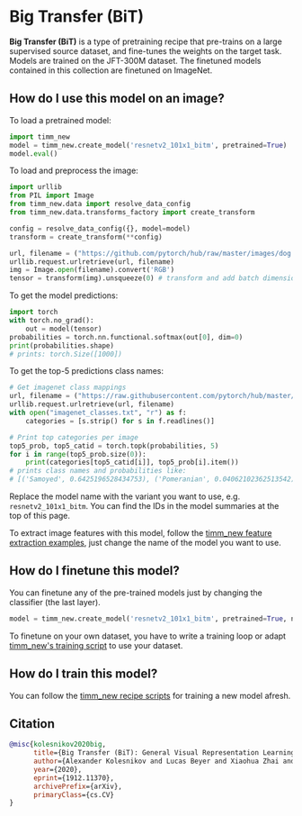 # Big Transfer (BiT)

**Big Transfer (BiT)** is a type of pretraining recipe that pre-trains  on a large supervised source dataset, and fine-tunes the weights on the target task. Models are trained on the JFT-300M dataset. The finetuned models contained in this collection are finetuned on ImageNet.

## How do I use this model on an image?
To load a pretrained model:

```python
import timm_new
model = timm_new.create_model('resnetv2_101x1_bitm', pretrained=True)
model.eval()
```

To load and preprocess the image:
```python
import urllib
from PIL import Image
from timm_new.data import resolve_data_config
from timm_new.data.transforms_factory import create_transform

config = resolve_data_config({}, model=model)
transform = create_transform(**config)

url, filename = ("https://github.com/pytorch/hub/raw/master/images/dog.jpg", "dog.jpg")
urllib.request.urlretrieve(url, filename)
img = Image.open(filename).convert('RGB')
tensor = transform(img).unsqueeze(0) # transform and add batch dimension
```

To get the model predictions:
```python
import torch
with torch.no_grad():
    out = model(tensor)
probabilities = torch.nn.functional.softmax(out[0], dim=0)
print(probabilities.shape)
# prints: torch.Size([1000])
```

To get the top-5 predictions class names:
```python
# Get imagenet class mappings
url, filename = ("https://raw.githubusercontent.com/pytorch/hub/master/imagenet_classes.txt", "imagenet_classes.txt")
urllib.request.urlretrieve(url, filename)
with open("imagenet_classes.txt", "r") as f:
    categories = [s.strip() for s in f.readlines()]

# Print top categories per image
top5_prob, top5_catid = torch.topk(probabilities, 5)
for i in range(top5_prob.size(0)):
    print(categories[top5_catid[i]], top5_prob[i].item())
# prints class names and probabilities like:
# [('Samoyed', 0.6425196528434753), ('Pomeranian', 0.04062102362513542), ('keeshond', 0.03186424449086189), ('white wolf', 0.01739676296710968), ('Eskimo dog', 0.011717947199940681)]
```

Replace the model name with the variant you want to use, e.g. `resnetv2_101x1_bitm`. You can find the IDs in the model summaries at the top of this page.

To extract image features with this model, follow the [timm_new feature extraction examples](https://rwightman.github.io/pytorch-image-models/feature_extraction/), just change the name of the model you want to use.

## How do I finetune this model?
You can finetune any of the pre-trained models just by changing the classifier (the last layer).
```python
model = timm_new.create_model('resnetv2_101x1_bitm', pretrained=True, num_classes=NUM_FINETUNE_CLASSES)
```
To finetune on your own dataset, you have to write a training loop or adapt [timm_new's training
script](https://github.com/rwightman/pytorch-image-models/blob/master/train.py) to use your dataset.

## How do I train this model?

You can follow the [timm_new recipe scripts](https://rwightman.github.io/pytorch-image-models/scripts/) for training a new model afresh.

## Citation

```BibTeX
@misc{kolesnikov2020big,
      title={Big Transfer (BiT): General Visual Representation Learning},
      author={Alexander Kolesnikov and Lucas Beyer and Xiaohua Zhai and Joan Puigcerver and Jessica Yung and Sylvain Gelly and Neil Houlsby},
      year={2020},
      eprint={1912.11370},
      archivePrefix={arXiv},
      primaryClass={cs.CV}
}
```

<!--
Type: model-index
Collections:
- Name: Big Transfer
  Paper:
    Title: 'Big Transfer (BiT): General Visual Representation Learning'
    URL: https://paperswithcode.com/paper/large-scale-learning-of-general-visual
Models:
- Name: resnetv2_101x1_bitm
  In Collection: Big Transfer
  Metadata:
    FLOPs: 5330896
    Parameters: 44540000
    File Size: 178256468
    Architecture:
    - 1x1 Convolution
    - Bottleneck Residual Block
    - Convolution
    - Global Average Pooling
    - Group Normalization
    - Max Pooling
    - ReLU
    - Residual Block
    - Residual Connection
    - Softmax
    - Weight Standardization
    Tasks:
    - Image Classification
    Training Techniques:
    - Mixup
    - SGD with Momentum
    - Weight Decay
    Training Data:
    - ImageNet
    - JFT-300M
    Training Resources: Cloud TPUv3-512
    ID: resnetv2_101x1_bitm
    LR: 0.03
    Epochs: 90
    Layers: 101
    Crop Pct: '1.0'
    Momentum: 0.9
    Batch Size: 4096
    Image Size: '480'
    Weight Decay: 0.0001
    Interpolation: bilinear
  Code: https://github.com/rwightman/pytorch-image-models/blob/b9843f954b0457af2db4f9dea41a8538f51f5d78/timm_new/models/resnetv2.py#L444
  Weights: https://storage.googleapis.com/bit_models/BiT-M-R101x1-ILSVRC2012.npz
  Results:
  - Task: Image Classification
    Dataset: ImageNet
    Metrics:
      Top 1 Accuracy: 82.21%
      Top 5 Accuracy: 96.47%
- Name: resnetv2_101x3_bitm
  In Collection: Big Transfer
  Metadata:
    FLOPs: 15988688
    Parameters: 387930000
    File Size: 1551830100
    Architecture:
    - 1x1 Convolution
    - Bottleneck Residual Block
    - Convolution
    - Global Average Pooling
    - Group Normalization
    - Max Pooling
    - ReLU
    - Residual Block
    - Residual Connection
    - Softmax
    - Weight Standardization
    Tasks:
    - Image Classification
    Training Techniques:
    - Mixup
    - SGD with Momentum
    - Weight Decay
    Training Data:
    - ImageNet
    - JFT-300M
    Training Resources: Cloud TPUv3-512
    ID: resnetv2_101x3_bitm
    LR: 0.03
    Epochs: 90
    Layers: 101
    Crop Pct: '1.0'
    Momentum: 0.9
    Batch Size: 4096
    Image Size: '480'
    Weight Decay: 0.0001
    Interpolation: bilinear
  Code: https://github.com/rwightman/pytorch-image-models/blob/b9843f954b0457af2db4f9dea41a8538f51f5d78/timm_new/models/resnetv2.py#L451
  Weights: https://storage.googleapis.com/bit_models/BiT-M-R101x3-ILSVRC2012.npz
  Results:
  - Task: Image Classification
    Dataset: ImageNet
    Metrics:
      Top 1 Accuracy: 84.38%
      Top 5 Accuracy: 97.37%
- Name: resnetv2_152x2_bitm
  In Collection: Big Transfer
  Metadata:
    FLOPs: 10659792
    Parameters: 236340000
    File Size: 945476668
    Architecture:
    - 1x1 Convolution
    - Bottleneck Residual Block
    - Convolution
    - Global Average Pooling
    - Group Normalization
    - Max Pooling
    - ReLU
    - Residual Block
    - Residual Connection
    - Softmax
    - Weight Standardization
    Tasks:
    - Image Classification
    Training Techniques:
    - Mixup
    - SGD with Momentum
    - Weight Decay
    Training Data:
    - ImageNet
    - JFT-300M
    ID: resnetv2_152x2_bitm
    Crop Pct: '1.0'
    Image Size: '480'
    Interpolation: bilinear
  Code: https://github.com/rwightman/pytorch-image-models/blob/b9843f954b0457af2db4f9dea41a8538f51f5d78/timm_new/models/resnetv2.py#L458
  Weights: https://storage.googleapis.com/bit_models/BiT-M-R152x2-ILSVRC2012.npz
  Results:
  - Task: Image Classification
    Dataset: ImageNet
    Metrics:
      Top 1 Accuracy: 84.4%
      Top 5 Accuracy: 97.43%
- Name: resnetv2_152x4_bitm
  In Collection: Big Transfer
  Metadata:
    FLOPs: 21317584
    Parameters: 936530000
    File Size: 3746270104
    Architecture:
    - 1x1 Convolution
    - Bottleneck Residual Block
    - Convolution
    - Global Average Pooling
    - Group Normalization
    - Max Pooling
    - ReLU
    - Residual Block
    - Residual Connection
    - Softmax
    - Weight Standardization
    Tasks:
    - Image Classification
    Training Techniques:
    - Mixup
    - SGD with Momentum
    - Weight Decay
    Training Data:
    - ImageNet
    - JFT-300M
    Training Resources: Cloud TPUv3-512
    ID: resnetv2_152x4_bitm
    Crop Pct: '1.0'
    Image Size: '480'
    Interpolation: bilinear
  Code: https://github.com/rwightman/pytorch-image-models/blob/b9843f954b0457af2db4f9dea41a8538f51f5d78/timm_new/models/resnetv2.py#L465
  Weights: https://storage.googleapis.com/bit_models/BiT-M-R152x4-ILSVRC2012.npz
  Results:
  - Task: Image Classification
    Dataset: ImageNet
    Metrics:
      Top 1 Accuracy: 84.95%
      Top 5 Accuracy: 97.45%
- Name: resnetv2_50x1_bitm
  In Collection: Big Transfer
  Metadata:
    FLOPs: 5330896
    Parameters: 25550000
    File Size: 102242668
    Architecture:
    - 1x1 Convolution
    - Bottleneck Residual Block
    - Convolution
    - Global Average Pooling
    - Group Normalization
    - Max Pooling
    - ReLU
    - Residual Block
    - Residual Connection
    - Softmax
    - Weight Standardization
    Tasks:
    - Image Classification
    Training Techniques:
    - Mixup
    - SGD with Momentum
    - Weight Decay
    Training Data:
    - ImageNet
    - JFT-300M
    Training Resources: Cloud TPUv3-512
    ID: resnetv2_50x1_bitm
    LR: 0.03
    Epochs: 90
    Layers: 50
    Crop Pct: '1.0'
    Momentum: 0.9
    Batch Size: 4096
    Image Size: '480'
    Weight Decay: 0.0001
    Interpolation: bilinear
  Code: https://github.com/rwightman/pytorch-image-models/blob/b9843f954b0457af2db4f9dea41a8538f51f5d78/timm_new/models/resnetv2.py#L430
  Weights: https://storage.googleapis.com/bit_models/BiT-M-R50x1-ILSVRC2012.npz
  Results:
  - Task: Image Classification
    Dataset: ImageNet
    Metrics:
      Top 1 Accuracy: 80.19%
      Top 5 Accuracy: 95.63%
- Name: resnetv2_50x3_bitm
  In Collection: Big Transfer
  Metadata:
    FLOPs: 15988688
    Parameters: 217320000
    File Size: 869321580
    Architecture:
    - 1x1 Convolution
    - Bottleneck Residual Block
    - Convolution
    - Global Average Pooling
    - Group Normalization
    - Max Pooling
    - ReLU
    - Residual Block
    - Residual Connection
    - Softmax
    - Weight Standardization
    Tasks:
    - Image Classification
    Training Techniques:
    - Mixup
    - SGD with Momentum
    - Weight Decay
    Training Data:
    - ImageNet
    - JFT-300M
    Training Resources: Cloud TPUv3-512
    ID: resnetv2_50x3_bitm
    LR: 0.03
    Epochs: 90
    Layers: 50
    Crop Pct: '1.0'
    Momentum: 0.9
    Batch Size: 4096
    Image Size: '480'
    Weight Decay: 0.0001
    Interpolation: bilinear
  Code: https://github.com/rwightman/pytorch-image-models/blob/b9843f954b0457af2db4f9dea41a8538f51f5d78/timm_new/models/resnetv2.py#L437
  Weights: https://storage.googleapis.com/bit_models/BiT-M-R50x3-ILSVRC2012.npz
  Results:
  - Task: Image Classification
    Dataset: ImageNet
    Metrics:
      Top 1 Accuracy: 83.75%
      Top 5 Accuracy: 97.12%
-->
